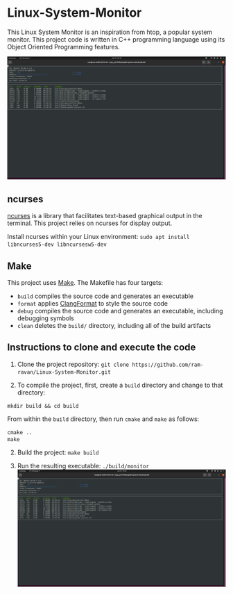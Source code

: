 # Linux-System-Monitor

This Linux System Monitor is an inspiration from htop, a popular system monitor. This project code is written in C++ programming language using its Object Oriented Programming features.

![System Monitor](LinuxSystemMonitor.png)

## ncurses
[ncurses](https://www.gnu.org/software/ncurses/) is a library that facilitates text-based graphical output in the terminal. This project relies on ncurses for display output.

Install ncurses within your Linux environment: `sudo apt install libncurses5-dev libncursesw5-dev`

## Make
This project uses [Make](https://www.gnu.org/software/make/). The Makefile has four targets:
* `build` compiles the source code and generates an executable
* `format` applies [ClangFormat](https://clang.llvm.org/docs/ClangFormat.html) to style the source code
* `debug` compiles the source code and generates an executable, including debugging symbols
* `clean` deletes the `build/` directory, including all of the build artifacts

## Instructions to clone and execute the code

1. Clone the project repository: `git clone https://github.com/ram-ravan/Linux-System-Monitor.git`

2. To compile the project, first, create a `build` directory and change to that directory:
```
mkdir build && cd build
```
From within the `build` directory, then run `cmake` and `make` as follows:
```
cmake ..
make
```

2. Build the project: `make build`

3. Run the resulting executable: `./build/monitor`
![System Monitor](LinuxSystemMonitor.png)